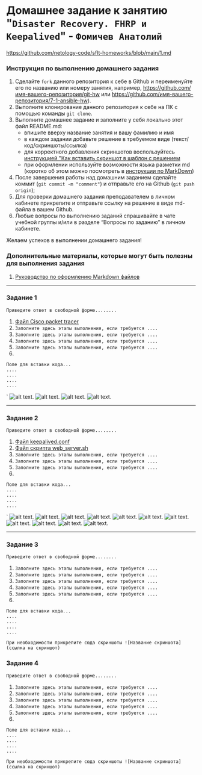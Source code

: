 # Домашнее задание к занятию "`Disaster Recovery. FHRP и Keepalived`" - `Фомичев Анатолий`

https://github.com/netology-code/sflt-homeworks/blob/main/1.md

### Инструкция по выполнению домашнего задания

   1. Сделайте `fork` данного репозитория к себе в Github и переименуйте его по названию или номеру занятия, например, https://github.com/имя-вашего-репозитория/git-hw или  https://github.com/имя-вашего-репозитория/7-1-ansible-hw).
   2. Выполните клонирование данного репозитория к себе на ПК с помощью команды `git clone`.
   3. Выполните домашнее задание и заполните у себя локально этот файл README.md:
      - впишите вверху название занятия и вашу фамилию и имя
      - в каждом задании добавьте решение в требуемом виде (текст/код/скриншоты/ссылка)
      - для корректного добавления скриншотов воспользуйтесь [инструкцией "Как вставить скриншот в шаблон с решением](https://github.com/netology-code/sys-pattern-homework/blob/main/screen-instruction.md)
      - при оформлении используйте возможности языка разметки md (коротко об этом можно посмотреть в [инструкции  по MarkDown](https://github.com/netology-code/sys-pattern-homework/blob/main/md-instruction.md))
   4. После завершения работы над домашним заданием сделайте коммит (`git commit -m "comment"`) и отправьте его на Github (`git push origin`);
   5. Для проверки домашнего задания преподавателем в личном кабинете прикрепите и отправьте ссылку на решение в виде md-файла в вашем Github.
   6. Любые вопросы по выполнению заданий спрашивайте в чате учебной группы и/или в разделе “Вопросы по заданию” в личном кабинете.
   
Желаем успехов в выполнении домашнего задания!
   
### Дополнительные материалы, которые могут быть полезны для выполнения задания

1. [Руководство по оформлению Markdown файлов](https://gist.github.com/Jekins/2bf2d0638163f1294637#Code)

---

### Задание 1

`Приведите ответ в свободной форме........`



1. [Файл Cisco packet tracer](https://github.com/SLzDevOps/Netology_keepalived/blob/main/hsrp_advanced3.pkt)
2. `Заполните здесь этапы выполнения, если требуется ....`
3. `Заполните здесь этапы выполнения, если требуется ....`
4. `Заполните здесь этапы выполнения, если требуется ....`
5. `Заполните здесь этапы выполнения, если требуется ....`
6. 

```
Поле для вставки кода...
....
....
....
....
```

`
![alt text](https://github.com/SLzDevOps/Netology_keepalived/blob/main/Screenshot_530.png).
![alt text](https://github.com/SLzDevOps/Netology_keepalived/blob/main/Screenshot_531.png).
![alt text](https://github.com/SLzDevOps/Netology_keepalived/blob/main/Screenshot_532.png).
![alt text](https://github.com/SLzDevOps/Netology_keepalived/blob/main/Screenshot_533.png).


---

### Задание 2

`Приведите ответ в свободной форме........`

1. [Файл keepalived.conf](https://github.com/SLzDevOps/Netology_keepalived/blob/main/keepalived.conf)
2. [Файл скрипта web_server.sh](https://github.com/SLzDevOps/Netology_keepalived/blob/main/web_server.sh)
3. `Заполните здесь этапы выполнения, если требуется ....`
4. `Заполните здесь этапы выполнения, если требуется ....`
5. `Заполните здесь этапы выполнения, если требуется ....`
6. 

```
Поле для вставки кода...
....
....
....
....
```

`
![alt text](https://github.com/SLzDevOps/Netology_keepalived/blob/main/Screenshot_534.png).
![alt text](https://github.com/SLzDevOps/Netology_keepalived/blob/main/Screenshot_535.png).
![alt text](https://github.com/SLzDevOps/Netology_keepalived/blob/main/Screenshot_536.png).
![alt text](https://github.com/SLzDevOps/Netology_keepalived/blob/main/Screenshot_537.png).
![alt text](https://github.com/SLzDevOps/Netology_keepalived/blob/main/Screenshot_538.png).
![alt text](https://github.com/SLzDevOps/Netology_keepalived/blob/main/Screenshot_539.png).
![alt text](https://github.com/SLzDevOps/Netology_keepalived/blob/main/Screenshot_540.png).
![alt text](https://github.com/SLzDevOps/Netology_keepalived/blob/main/Screenshot_541.png).
![alt text](https://github.com/SLzDevOps/Netology_keepalived/blob/main/Screenshot_542.png).
![alt text](https://github.com/SLzDevOps/Netology_keepalived/blob/main/Screenshot_543.png).
![alt text](https://github.com/SLzDevOps/Netology_keepalived/blob/main/Screenshot_544.png).


---

### Задание 3

`Приведите ответ в свободной форме........`

1. `Заполните здесь этапы выполнения, если требуется ....`
2. `Заполните здесь этапы выполнения, если требуется ....`
3. `Заполните здесь этапы выполнения, если требуется ....`
4. `Заполните здесь этапы выполнения, если требуется ....`
5. `Заполните здесь этапы выполнения, если требуется ....`
6. 

```
Поле для вставки кода...
....
....
....
....
```

`При необходимости прикрепитe сюда скриншоты
![Название скриншота](ссылка на скриншот)`

### Задание 4

`Приведите ответ в свободной форме........`

1. `Заполните здесь этапы выполнения, если требуется ....`
2. `Заполните здесь этапы выполнения, если требуется ....`
3. `Заполните здесь этапы выполнения, если требуется ....`
4. `Заполните здесь этапы выполнения, если требуется ....`
5. `Заполните здесь этапы выполнения, если требуется ....`
6. 

```
Поле для вставки кода...
....
....
....
....
```

`При необходимости прикрепитe сюда скриншоты
![Название скриншота](ссылка на скриншот)`
